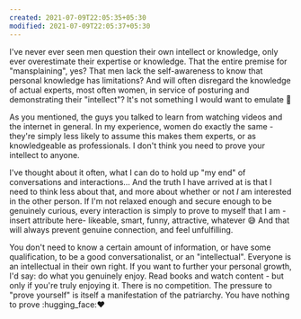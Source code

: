 ```yaml
---
created: 2021-07-09T22:05:35+05:30
modified: 2021-07-09T22:05:37+05:30
---
```


I've never ever seen men question their own intellect or knowledge, only ever overestimate their expertise or knowledge. That the entire premise for "mansplaining", yes? That men lack the self-awareness to know that personal knowledge has limitations? And will often disregard the knowledge of actual experts, most often women, in service of posturing and demonstrating their "intellect"? It's not something I would want to emulate :grimacing:

As you mentioned, the guys you talked to learn from watching videos and the internet in general. In my experience, women do exactly the same - they're simply less likely to assume this makes them experts, or as knowledgeable as professionals. I don't think you need to prove your intellect to anyone. 

I've thought about it often, what I can do to hold up "my end" of conversations and interactions... And the truth I have arrived at is that I need to think less about that, and more about whether or not *I* am interested in the other person. If I'm not relaxed enough and secure enough to be genuinely curious, every interaction is simply to prove to myself that I am - insert attribute here- likeable, smart, funny, attractive, whatever :sweat_smile: And that will always prevent genuine connection, and feel unfulfilling. 

You don't need to know a certain amount of information, or have some qualification, to be  a good conversationalist, or an "intellectual". Everyone is an intellectual in their own right. If you want to further your personal growth, I'd say: do what you genuinely enjoy. Read books and watch content - but only if you're truly enjoying it. There is no competition. The pressure to "prove yourself" is itself a manifestation of the patriarchy. You have nothing to prove :hugging_face::heart: 
